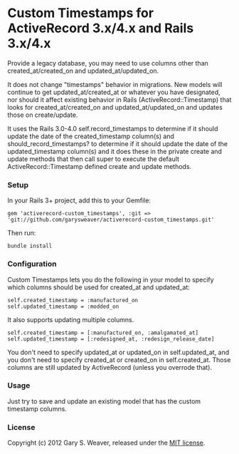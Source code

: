 Custom Timestamps for ActiveRecord 3.x/4.x and Rails 3.x/4.x
=====

Provide a legacy database, you may need to use columns other than created_at/created_on and updated_at/updated_on.

It does not change "timestamps" behavior in migrations. New models will continue to get updated_at/created_at or whatever you have designated, nor should it affect existing behavior in Rails (ActiveRecord::Timestamp) that looks for created_at/created_on and updated_at/updated_on and updates those on create/update.

It uses the Rails 3.0-4.0 self.record_timestamps to determine if it should update the date of the created_timestamp column(s) and should_record_timestamps? to determine if it should update the date of the updated_timestamp column(s) and it does these in the private create and update methods that then call super to execute the default ActiveRecord::Timestamp defined create and update methods.

### Setup

In your Rails 3+ project, add this to your Gemfile:

    gem 'activerecord-custom_timestamps', :git => 'git://github.com/garysweaver/activerecord-custom_timestamps.git'

Then run:

    bundle install

### Configuration

Custom Timestamps lets you do the following in your model to specify which columns should be used for created_at and updated_at:

    self.created_timestamp = :manufactured_on
    self.updated_timestamp = :modded_on

It also supports updating multiple columns.

    self.created_timestamp = [:manufactured_on, :amalgamated_at]
    self.updated_timestamp = [:redesigned_at, :redesign_release_date]

You don't need to specify updated_at or updated_on in self.updated_at, and you don't need to specify created_at or created_on in self.created_at. Those columns are still updated by ActiveRecord (unless you overrode that).

### Usage

Just try to save and update an existing model that has the custom timestamp columns.

### License

Copyright (c) 2012 Gary S. Weaver, released under the [MIT license][lic].

[lic]: http://github.com/garysweaver/custom_timestamps/blob/master/LICENSE
